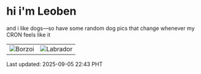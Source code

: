 # hi i'm Leoben

and i like dogs—so have some random dog pics that change whenever my CRON feels like it

|  |  |
|--------|----------|
| ![Borzoi](https://random-dog-vercel.vercel.app/api/random-borzoi?v=1757083417) | ![Labrador](https://random-dog-vercel.vercel.app/api/random-labrador?v=1757083417) |

Last updated: 2025-09-05 22:43 PHT
